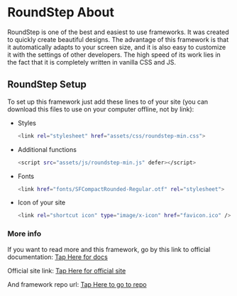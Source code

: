 # RoundStep About
RoundStep is one of the best and easiest to use frameworks. It was created to quickly create beautiful designs. The advantage of this framework is that it automatically adapts to your screen size, and it is also easy to customize it with the settings of other developers. The high speed of its work lies in the fact that it is completely written in vanilla CSS and JS.

## RoundStep Setup
To set up this framework just add these lines to <head> of your site (you can download this files to use on your computer offline, not by link):
* Styles
  ```sh
  <link rel="stylesheet" href="assets/css/roundstep-min.css">
  ```
* Additional functions
  ```sh
  <script src="assets/js/roundstep-min.js" defer></script>
  ```
* Fonts
  ```sh
  <link href="fonts/SFCompactRounded-Regular.otf" rel="stylesheet">
  ```
* Icon of your site
  ```sh
  <link rel="shortcut icon" type="image/x-icon" href="favicon.ico" />
  ```
    
### More info
If you want to read more and this framework, go by this link to official documentation: [Tap Here for docs](https://example.com)

Official site link: [Tap Here for official site](https://example.com)

And framework repo url: [Tap Here to go to repo](https://example.com)
